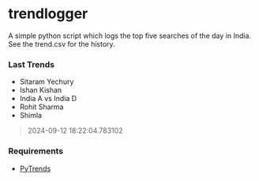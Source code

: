 # trendlogger
A simple python script which logs the top five searches of the day in India.<br>See the trend.csv for the history.<br>

<!-- Last Trends -->
### Last Trends
* Sitaram Yechury
* Ishan Kishan
* India A vs India D
* Rohit Sharma
* Shimla
> 2024-09-12 18:22:04.783102

<!-- Requirements -->
### Requirements
* [PyTrends](https://github.com/dreyco676/pytrends)
